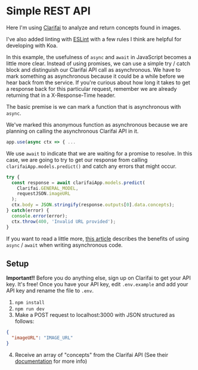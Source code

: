 # Simple REST API

Here I'm using [Clarifai](https://clarifai.com/) to analyze and return concepts found in images.

I've also added linting with [ESLint](https://eslint.org) with a few rules I think are helpful for developing with Koa.

In this example, the usefulness of `async` and `await` in JavaScript becomes a little more clear. Instead of using promises, we can use a simple try / catch block and distinguish our Clarifai API call as asynchronous. We have to mark something as asynchronous because it could be a while before we hear back from the service. If you're curious about how long it takes to get a response back for this particular request, remember we are already returning that in a X-Response-Time header.

The basic premise is we can mark a function that is asynchronous with `async`.

We've marked this anonymous function as asynchronous because we are planning on calling the asynchronous Clarifai API in it.
```javascript
app.use(async ctx => { ...
```

We use `await` to indicate that we are waiting for a promise to resolve. In this case, we are going to try to get our response from calling `clarifaiApp.models.predict()` and catch any errors that might occur.
```javascript
try {
  const response = await clarifaiApp.models.predict(
    Clarifai.GENERAL_MODEL, 
    requestJSON.imageURL
  );
  ctx.body = JSON.stringify(response.outputs[0].data.concepts);
} catch(error) {
  console.error(error);
  ctx.throw(400, 'Invalid URL provided');
}
```

If you want to read a little more, [this article](https://www.twilio.com/blog/2015/10/asyncawait-the-hero-javascript-deserved.html) describes the benefits of using `async` / `await` when writing asynchronous code.

## Setup
**Important!!** 
Before you do anything else, sign up on Clarifai to get your API key. It's free! Once you have your API key, edit `.env.example` and add your API key and rename the file to `.env`.
1. `npm install`
2. `npm run dev`
3. Make a POST request to localhost:3000 with JSON structured as follows:
```json
{
  "imageURL": "IMAGE_URL"
}
```
4. Receive an array of "concepts" from the Clarifai API (See their [documentation](https://clarifai.com/developer/quick-start/) for more info)
